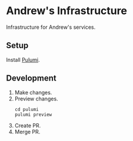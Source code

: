 # Andrew's Infrastructure
Infrastructure for Andrew's services.

## Setup
Install [Pulumi](https://www.pulumi.com/docs/get-started/install/).

## Development
1. Make changes.
2. Preview changes.
    ```
    cd pulumi
    pulumi preview
    ```
3. Create PR.
4. Merge PR.
